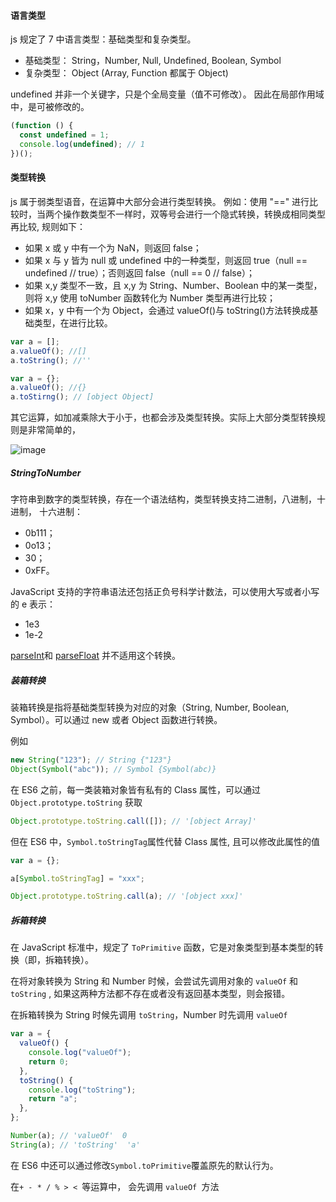 #### 语言类型

js 规定了 7 中语言类型：基础类型和复杂类型。

- 基础类型： String，Number, Null, Undefined, Boolean, Symbol
- 复杂类型： Object (Array, Function 都属于 Object)

undefined 并非一个关键字，只是个全局变量（值不可修改）。 因此在局部作用域中，是可被修改的。

```js
(function () {
  const undefined = 1;
  console.log(undefined); // 1
})();
```

#### 类型转换

js 属于弱类型语音，在运算中大部分会进行类型转换。 例如：使用 "==" 进行比较时，当两个操作数类型不一样时，双等号会进行一个隐式转换，转换成相同类型再比较, 规则如下：

- 如果 x 或 y 中有一个为 NaN，则返回 false；
- 如果 x 与 y 皆为 null 或 undefined 中的一种类型，则返回 true（null == undefined // true）；否则返回 false（null == 0 // false）；
- 如果 x,y 类型不一致，且 x,y 为 String、Number、Boolean 中的某一类型，则将 x,y 使用 toNumber 函数转化为 Number 类型再进行比较；
- 如果 x，y 中有一个为 Object，会通过 valueOf()与 toString()方法转换成基础类型，在进行比较。

```js
var a = [];
a.valueOf(); //[]
a.toString(); //''

var a = {};
a.valueOf(); //{}
a.toStirng(); // [object Object]
```

其它运算，如加减乘除大于小于，也都会涉及类型转换。实际上大部分类型转换规则是非常简单的，

![image](https://static001.geekbang.org/resource/image/71/20/71bafbd2404dc3ffa5ccf5d0ba077720.jpg?ynotemdtimestamp=1656499694983)

##### StringToNumber

字符串到数字的类型转换，存在一个语法结构，类型转换支持二进制，八进制，十进制， 十六进制：

- 0b111；
- 0o13；
- 30；
- 0xFF。

JavaScript 支持的字符串语法还包括正负号科学计数法，可以使用大写或者小写的 e 表示：

- 1e3
- 1e-2

[parseInt](https://developer.mozilla.org/zh-CN/docs/Web/JavaScript/Reference/Global_Objects/parseInt)和 [parseFloat](https://developer.mozilla.org/zh-CN/docs/Web/JavaScript/Reference/Global_Objects/parseFloat) 并不适用这个转换。

##### 装箱转换

装箱转换是指将基础类型转换为对应的对象（String, Number, Boolean, Symbol）。可以通过 new 或者 Object 函数进行转换。

例如

```js
new String("123"); // String {"123"}
Object(Symbol("abc")); // Symbol {Symbol(abc)}
```

在 ES6 之前，每一类装箱对象皆有私有的 Class 属性，可以通过 `Object.prototype.toString` 获取

```js
Object.prototype.toString.call([]); // '[object Array]'
```

但在 ES6 中，`Symbol.toStringTag`属性代替 Class 属性, 且可以修改此属性的值

```js
var a = {};

a[Symbol.toStringTag] = "xxx";

Object.prototype.toString.call(a); // '[object xxx]'
```

##### 拆箱转换

在 JavaScript 标准中，规定了 `ToPrimitive` 函数，它是对象类型到基本类型的转换（即，拆箱转换）。

在将对象转换为 String 和 Number 时候，会尝试先调用对象的 `valueOf` 和 `toString` , 如果这两种方法都不存在或者没有返回基本类型，则会报错。

在拆箱转换为 String 时候先调用 `toString`，Number 时先调用 `valueOf`

```js
var a = {
  valueOf() {
    console.log("valueOf");
    return 0;
  },
  toString() {
    console.log("toString");
    return "a";
  },
};

Number(a); // 'valueOf'  0
String(a); // 'toString'  'a'
```

在 ES6 中还可以通过修改`Symbol.toPrimitive`覆盖原先的默认行为。

在`+ - * / % > < `等运算中， 会先调用 `valueOf `方法
